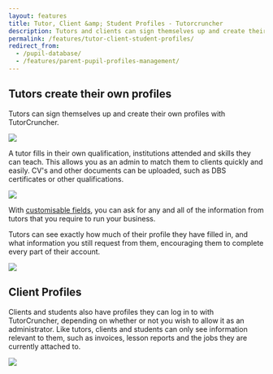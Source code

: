 ```yaml
---
layout: features
title: Tutor, Client &amp; Student Profiles - Tutorcruncher
description: Tutors and clients can sign themselves up and create their own profiles with TutorCruncher, with customisable fields you can record anything you wish. 
permalink: /features/tutor-client-student-profiles/
redirect_from:
  - /pupil-database/
  - /features/parent-pupil-profiles-management/
---
```


## Tutors create their own profiles

Tutors can sign themselves up and create their own profiles with TutorCruncher.

<a href="{{ site.static}}/img/features/tutor-sign-up.png" data-lightbox="lightbox" data-title="Tutor Sign Up" class="thumbnail">
  <img src="{{ site.static}}/img/features/tutor-sign-up.png" alt-text="Tutor Sign Up"/>
</a>

A tutor fills in their own qualification, institutions attended and skills they can teach. This allows you as an admin to match them to clients quickly and easily.
CV's and other documents can be uploaded, such as DBS certificates or other qualifications.

<a href="{{ site.static}}/img/features/tutor-dashboard.png" data-lightbox="lightbox" data-title="Tutor's Dashboard" class="thumbnail">
  <img src="{{ site.static}}/img/features/tutor-dashboard.png" alt-text="Tutor's Dashboard"/>
</a>

With [customisable fields](/features/custom-fields/), you can ask for any and all of the information from tutors that you require to run your business.

Tutors can see exactly how much of their profile they have filled in, and what information you still request from them, encouraging them to complete every part of their account.

<a href="{{ site.static}}/img/features/profile-completion.png" data-lightbox="lightbox" data-title="Tutor's Profile Completion Graph" class="thumbnail">
  <img src="{{ site.static}}/img/features/profile-completion.png" alt-text="Tutor's Profile Completion Graph"/>
</a>

## Client Profiles

Clients and students also have profiles they can log in to with TutorCruncher, depending on whether or not you wish to allow it as an administrator. Like tutors, clients and students can only see information relevant to them, such as invoices, lesson reports and the jobs they are currently attached to.

<a href="{{ site.static}}/img/features/client-dashboard.png" data-lightbox="lightbox" data-title="Client's dashboard" class="thumbnail">
  <img src="{{ site.static}}/img/features/client-dashboard.png" alt-text="Client's dashboard"/>
</a>
